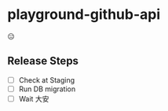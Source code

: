 # playground-github-api

:expressionless:

## Release Steps

- [ ] Check at Staging
- [ ] Run DB migration
- [ ] Wait 大安
